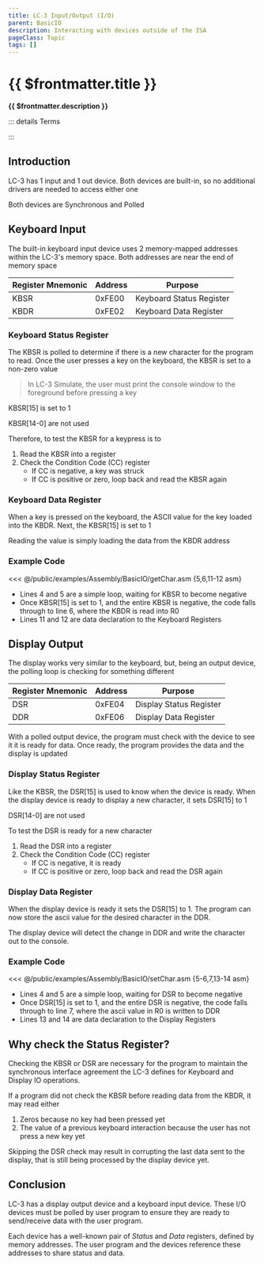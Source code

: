 ```yaml
---
title: LC-3 Input/Output (I/O)
parent: BasicIO
description: Interacting with devices outside of the ISA
pageClass: Topic
tags: []
---
```


# {{ $frontmatter.title }}
**{{ $frontmatter.description }}**

<KeyConcepts :ConceptArray= "[
{
  Concept:'LC-3 has a Keyboard and Display device',
  Details:'The keyboard allows a user to enter data into a user program. The display can show user prompts or resulting data'
},
{
  Concept:'LC-3 devices are Synchronous and Polled',
  Details:'When a user program interacts with a device, it must stop doing anything else, and wait for the device to be available. The user program can send or receive data, then continue executing other instructions'
}
]" />

::: details Terms
<!--@include: @/TextSnippets/Assembly/BasicIO_Terms.md-->
:::

## Introduction

LC-3 has 1 input and 1 out device. Both devices are built-in, so no additional drivers are needed to access either one

Both devices are Synchronous and Polled 

## Keyboard Input
The built-in keyboard input device uses 2 memory-mapped addresses within the LC-3's memory space. Both addresses are near the end of memory space

| Register Mnemonic | Address | Purpose                  |
| ----------------- | ------- | ------------------------ |
| KBSR              | 0xFE00  | Keyboard Status Register |
| KBDR              | 0xFE02  | Keyboard Data Register   |

<QuestionTF question="These Registers are shared by all programs running in Simulate" answer='true' rightAnswerFeedback="These registers are two memory address, and as such, and accessible by all programs" wrongAnswerFeedback=""/> 

### Keyboard Status Register
The KBSR is polled to determine if there is a new character for the program to read. Once the user presses a key on the keyboard, the KBSR is set to a non-zero value

> In LC-3 Simulate, the user must print the console window to the foreground before pressing a key

KBSR[15] is set to 1

KBSR[14-0] are not used

Therefore, to test the KBSR for a keypress is to 
1. Read the KBSR into a register
1. Check the Condition Code (CC) register
    - If CC is negative, a key was struck
    - If CC is positive or zero, loop back and read the KBSR again

<QuestionMC question="Why do you think only KBSR[15] is used rather that other bits?" answer='B' AChoice="It is easy to remember" BChoice="A '1' in bit 15 makes the whole value negative" CChoice="The other bits are already used by Simulate" DChoice="Bits 14 - 0 contain the data" rightAnswerFeedback="The user program will check for the CC register to be set to N to indicate a key was pressed. It does not matter how the other bits are set, the whole memory location is negative when bit 15 is 1" wrongAnswerFeedback=""/>

### Keyboard Data Register
When a key is pressed on the keyboard, the ASCII value for the key loaded into the KBDR. Next, the KBSR[15] is set to 1

Reading the value is simply loading the data from the KBDR address

### Example Code
<<< @/public/examples/Assembly/BasicIO/getChar.asm {5,6,11-12 asm}

- Lines 4 and 5 are a simple loop, waiting for KBSR to become negative
- Once KBSR[15] is set to 1, and the entire KBSR is negative, the code falls through to line 6, where the KBDR is read into R0
- Lines 11 and 12 are data declaration to the Keyboard Registers

## Display Output
The display works very similar to the keyboard, but, being an output device, the polling loop is checking for something different

| Register Mnemonic | Address | Purpose                 |
| ----------------- | ------- | ----------------------- |
| DSR               | 0xFE04  | Display Status Register |
| DDR               | 0xFE06  | Display Data Register   |

With a polled output device, the program must check with the device to see it it is ready for data. Once ready, the program provides the data and the display is updated

### Display Status Register
Like the KBSR, the DSR[15] is used to know when the device is ready. When the display device is ready to display a new character, it sets DSR[15] to 1

DSR[14-0] are not used

To test the DSR is ready for a new character
1. Read the DSR into a register
1. Check the Condition Code (CC) register
    - If CC is negative, it is ready
    - If CC is positive or zero, loop back and read the DSR again

### Display Data Register
When the display device is ready it sets the DSR[15] to 1. The program can now store the ascii value for the desired character in the DDR.

The display device will detect the change in DDR and write the character out to the console.

### Example Code
<<< @/public/examples/Assembly/BasicIO/setChar.asm {5-6,7,13-14 asm}

- Lines 4 and 5 are a simple loop, waiting for DSR to become negative
- Once DSR[15] is set to 1, and the entire DSR is negative, the code falls through to line 7, where the ascii value in R0 is written to DDR
- Lines 13 and 14 are data declaration to the Display Registers

## Why check the Status Register?
Checking the KBSR or DSR are necessary for the program to maintain the synchronous interface agreement the LC-3 defines for Keyboard and Display IO operations.

If a program did not check the KBSR before reading data from the KBDR, it may read either
1. Zeros because no key had been pressed yet
1. The value of a previous keyboard interaction because the user has not press a new key yet

Skipping the DSR check may result in corrupting the last data sent to the display, that is still being processed by the display device yet.

<QuestionTF question="I vow to always (in this class anyway) check the Keyboard and Display status register before accessing their data register" answer='true' rightAnswerFeedback="Excellent. That's one less thing to check when coding and debugging" wrongAnswerFeedback="Oh? Maybe re-read the previous paragraph and try again"/> 

## Conclusion

LC-3 has a display output device and a keyboard input device. These I/O devices must be polled by user program to ensure they are ready to send/receive data with the user program.

Each device has a well-known pair of *Status* and *Data* registers, defined by memory addresses. The user program and the devices reference these addresses to share status and data.